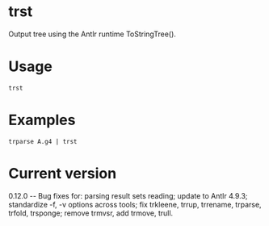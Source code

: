 # trst

Output tree using the Antlr runtime ToStringTree().

# Usage

    trst

# Examples

    trparse A.g4 | trst

# Current version

0.12.0 -- Bug fixes for: parsing result sets reading; update to Antlr 4.9.3; standardize -f, -v options across tools; fix trkleene, trrup, trrename, trparse, trfold, trsponge; remove trmvsr, add trmove, trull.
